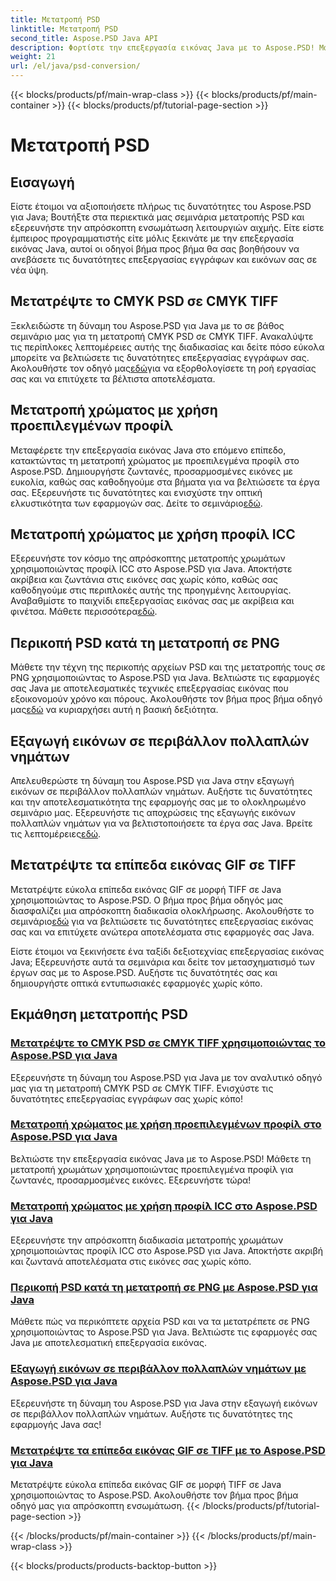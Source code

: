```yaml
---
title: Μετατροπή PSD
linktitle: Μετατροπή PSD
second_title: Aspose.PSD Java API
description: Φορτίστε την επεξεργασία εικόνας Java με το Aspose.PSD! Μάθετε να μετατρέπετε το CMYK PSD σε CMYK TIFF, να κάνετε κύρια μετατροπή χρωμάτων, να περικόπτετε αρχεία PSD και πολλά άλλα.
weight: 21
url: /el/java/psd-conversion/
---
```


{{< blocks/products/pf/main-wrap-class >}}
{{< blocks/products/pf/main-container >}}
{{< blocks/products/pf/tutorial-page-section >}}

# Μετατροπή PSD

## Εισαγωγή

Είστε έτοιμοι να αξιοποιήσετε πλήρως τις δυνατότητες του Aspose.PSD για Java; Βουτήξτε στα περιεκτικά μας σεμινάρια μετατροπής PSD και εξερευνήστε την απρόσκοπτη ενσωμάτωση λειτουργιών αιχμής. Είτε είστε έμπειρος προγραμματιστής είτε μόλις ξεκινάτε με την επεξεργασία εικόνας Java, αυτοί οι οδηγοί βήμα προς βήμα θα σας βοηθήσουν να ανεβάσετε τις δυνατότητες επεξεργασίας εγγράφων και εικόνων σας σε νέα ύψη.

## Μετατρέψτε το CMYK PSD σε CMYK TIFF
 Ξεκλειδώστε τη δύναμη του Aspose.PSD για Java με το σε βάθος σεμινάριο μας για τη μετατροπή CMYK PSD σε CMYK TIFF. Ανακαλύψτε τις περίπλοκες λεπτομέρειες αυτής της διαδικασίας και δείτε πόσο εύκολα μπορείτε να βελτιώσετε τις δυνατότητες επεξεργασίας εγγράφων σας. Ακολουθήστε τον οδηγό μας[εδώ](./cmyk-psd-to-cmyk-tiff/)για να εξορθολογίσετε τη ροή εργασίας σας και να επιτύχετε τα βέλτιστα αποτελέσματα.

## Μετατροπή χρώματος με χρήση προεπιλεγμένων προφίλ
 Μεταφέρετε την επεξεργασία εικόνας Java στο επόμενο επίπεδο, κατακτώντας τη μετατροπή χρώματος με προεπιλεγμένα προφίλ στο Aspose.PSD. Δημιουργήστε ζωντανές, προσαρμοσμένες εικόνες με ευκολία, καθώς σας καθοδηγούμε στα βήματα για να βελτιώσετε τα έργα σας. Εξερευνήστε τις δυνατότητες και ενισχύστε την οπτική ελκυστικότητα των εφαρμογών σας. Δείτε το σεμινάριο[εδώ](./color-conversion-default-profiles/).

## Μετατροπή χρώματος με χρήση προφίλ ICC
 Εξερευνήστε τον κόσμο της απρόσκοπτης μετατροπής χρωμάτων χρησιμοποιώντας προφίλ ICC στο Aspose.PSD για Java. Αποκτήστε ακρίβεια και ζωντάνια στις εικόνες σας χωρίς κόπο, καθώς σας καθοδηγούμε στις περιπλοκές αυτής της προηγμένης λειτουργίας. Αναβαθμίστε το παιχνίδι επεξεργασίας εικόνας σας με ακρίβεια και φινέτσα. Μάθετε περισσότερα[εδώ](./color-conversion-icc-profiles/).

## Περικοπή PSD κατά τη μετατροπή σε PNG
Μάθετε την τέχνη της περικοπής αρχείων PSD και της μετατροπής τους σε PNG χρησιμοποιώντας το Aspose.PSD για Java. Βελτιώστε τις εφαρμογές σας Java με αποτελεσματικές τεχνικές επεξεργασίας εικόνας που εξοικονομούν χρόνο και πόρους. Ακολουθήστε τον βήμα προς βήμα οδηγό μας[εδώ](./cropping-psd-converting-png/) να κυριαρχήσει αυτή η βασική δεξιότητα.

## Εξαγωγή εικόνων σε περιβάλλον πολλαπλών νημάτων
 Απελευθερώστε τη δύναμη του Aspose.PSD για Java στην εξαγωγή εικόνων σε περιβάλλον πολλαπλών νημάτων. Αυξήστε τις δυνατότητες και την αποτελεσματικότητα της εφαρμογής σας με το ολοκληρωμένο σεμινάριο μας. Εξερευνήστε τις αποχρώσεις της εξαγωγής εικόνων πολλαπλών νημάτων για να βελτιστοποιήσετε τα έργα σας Java. Βρείτε τις λεπτομέρειες[εδώ](./export-images-multi-thread/).

## Μετατρέψτε τα επίπεδα εικόνας GIF σε TIFF
 Μετατρέψτε εύκολα επίπεδα εικόνας GIF σε μορφή TIFF σε Java χρησιμοποιώντας το Aspose.PSD. Ο βήμα προς βήμα οδηγός μας διασφαλίζει μια απρόσκοπτη διαδικασία ολοκλήρωσης. Ακολουθήστε το σεμινάριο[εδώ](./gif-image-layers-to-tiff/) για να βελτιώσετε τις δυνατότητες επεξεργασίας εικόνας σας και να επιτύχετε ανώτερα αποτελέσματα στις εφαρμογές σας Java.

Είστε έτοιμοι να ξεκινήσετε ένα ταξίδι δεξιοτεχνίας επεξεργασίας εικόνας Java; Εξερευνήστε αυτά τα σεμινάρια και δείτε τον μετασχηματισμό των έργων σας με το Aspose.PSD. Αυξήστε τις δυνατότητές σας και δημιουργήστε οπτικά εντυπωσιακές εφαρμογές χωρίς κόπο. 
## Εκμάθηση μετατροπής PSD
### [Μετατρέψτε το CMYK PSD σε CMYK TIFF χρησιμοποιώντας το Aspose.PSD για Java](./cmyk-psd-to-cmyk-tiff/)
Εξερευνήστε τη δύναμη του Aspose.PSD για Java με τον αναλυτικό οδηγό μας για τη μετατροπή CMYK PSD σε CMYK TIFF. Ενισχύστε τις δυνατότητες επεξεργασίας εγγράφων σας χωρίς κόπο!
### [Μετατροπή χρώματος με χρήση προεπιλεγμένων προφίλ στο Aspose.PSD για Java](./color-conversion-default-profiles/)
Βελτιώστε την επεξεργασία εικόνας Java με το Aspose.PSD! Μάθετε τη μετατροπή χρωμάτων χρησιμοποιώντας προεπιλεγμένα προφίλ για ζωντανές, προσαρμοσμένες εικόνες. Εξερευνήστε τώρα!
### [Μετατροπή χρώματος με χρήση προφίλ ICC στο Aspose.PSD για Java](./color-conversion-icc-profiles/)
Εξερευνήστε την απρόσκοπτη διαδικασία μετατροπής χρωμάτων χρησιμοποιώντας προφίλ ICC στο Aspose.PSD για Java. Αποκτήστε ακριβή και ζωντανά αποτελέσματα στις εικόνες σας χωρίς κόπο.
### [Περικοπή PSD κατά τη μετατροπή σε PNG με Aspose.PSD για Java](./cropping-psd-converting-png/)
Μάθετε πώς να περικόπτετε αρχεία PSD και να τα μετατρέπετε σε PNG χρησιμοποιώντας το Aspose.PSD για Java. Βελτιώστε τις εφαρμογές σας Java με αποτελεσματική επεξεργασία εικόνας.
### [Εξαγωγή εικόνων σε περιβάλλον πολλαπλών νημάτων με Aspose.PSD για Java](./export-images-multi-thread/)
Εξερευνήστε τη δύναμη του Aspose.PSD για Java στην εξαγωγή εικόνων σε περιβάλλον πολλαπλών νημάτων. Αυξήστε τις δυνατότητες της εφαρμογής Java σας!
### [Μετατρέψτε τα επίπεδα εικόνας GIF σε TIFF με το Aspose.PSD για Java](./gif-image-layers-to-tiff/)
Μετατρέψτε εύκολα επίπεδα εικόνας GIF σε μορφή TIFF σε Java χρησιμοποιώντας το Aspose.PSD. Ακολουθήστε τον βήμα προς βήμα οδηγό μας για απρόσκοπτη ενσωμάτωση.
{{< /blocks/products/pf/tutorial-page-section >}}

{{< /blocks/products/pf/main-container >}}
{{< /blocks/products/pf/main-wrap-class >}}

{{< blocks/products/products-backtop-button >}}
